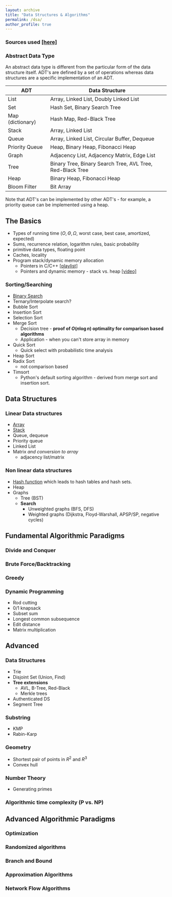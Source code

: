 ```yaml
---
layout: archive
title: "Data Structures & Algorithms"
permalink: /dsa/
author_profile: true
---
```


### Sources used [[here]](../dsa/sources.md)

### Abstract Data Type

An abstract data type is different from the particular form of the data structure itself. ADT's are defined by a set of operations whereas data structures are a specific implementation of an ADT.

| ADT | Data Structure |
| -----| --------------------- |
| List | Array, Linked List, Doubly Linked List|
| Set | Hash Set, Binary Search Tree|
| Map (dictionary) | Hash Map, Red-Black Tree|
| Stack| Array, Linked List|
| Queue | Array, Linked List, Circular Buffer, Dequeue|
| Priority Queue | Heap, Binary Heap, Fibonacci Heap|
| Graph | Adjacency List, Adjacency Matrix, Edge List|
| Tree | Binary Tree, Binary Search Tree, AVL Tree, Red-Black Tree|
| Heap | Binary Heap, Fibonacci Heap|
| Bloom Filter | Bit Array|

Note that ADT's can be implemented by other ADT's - for example, a priority queue can be implemented using a heap.

## The Basics

- Types of running time ($O, \Theta, \Omega$, worst case, best case, amortized, expected)
- Sums, recurrence relation, logarithm rules, basic probability
- primitive data types, floating point
- Caches, locality
- Program stack/dynamic memory allocation
  - Pointers in C/C++ [[playlist]](https://www.youtube.com/playlist?list=PL2_aWCzGMAwLZp6LMUKI3cc7pgGsasm2_)
  - Pointers and dynamic memory - stack vs. heap [[video]](https://www.youtube.com/watch?v=_8-ht2AKyH4&ab_channel=mycodeschool)
  
### Sorting/Searching

- [Binary Search](../dsa/binary_search.md)
- Ternary/Interpolate search?
- Bubble Sort
- Insertion Sort
- Selection Sort
- Merge Sort
  - Decision tree - **proof of $O(n \log n)$ optimality for comparison based algorithms**
  - Application - when you can't store array in memory
- Quick Sort
  - Quick select with probabilistic time analysis
- Heap Sort
- Radix Sort
  - not comparison based
- Timsort
  - Python's default sorting algorithm - derived from merge sort and insertion sort.

## Data Structures

### Linear Data structures

- [Array](../dsa/array.md)
- [Stack](../dsa/stack.md)
- Queue, dequeue
- Priority queue
- Linked List
- Matrix *and conversion to array*
  - adjacency list/matrix

### Non linear data structures

- [Hash function](../dsa/hash_function.md) which leads to hash tables and hash sets.
- Heap
- Graphs
  - Tree (BST)
  - **Search**
    - Unweighted graphs (BFS, DFS)
    - Weighted graphs (Dijkstra, Floyd-Warshall, APSP/SP, negative cycles)

## Fundamental Algorithmic Paradigms

### Divide and Conquer

### Brute Force/Backtracking

### Greedy

### Dynamic Programming

- Rod cutting
- 0/1 knapsack
- Subset sum
- Longest common subsequence
- Edit distance
- Matrix multiplication

## Advanced

### Data Structures

- Trie
- Disjoint Set (Union, Find)
- **Tree extensions**
  - AVL, B-Tree, Red-Black
  - Merkle trees
- Authenticated DS
- Segment Tree

### Substring

- KMP
- Rabin-Karp

### Geometry

- Shortest pair of points in $R^2$ and $R^3$
- Convex hull

### Number Theory

- Generating primes

### Algorithmic time complexity (P vs. NP)

## Advanced Algorithmic Paradigms

### Optimization

### Randomized algorithms

### Branch and Bound

### Approximation Algorithms

### Network Flow Algorithms
